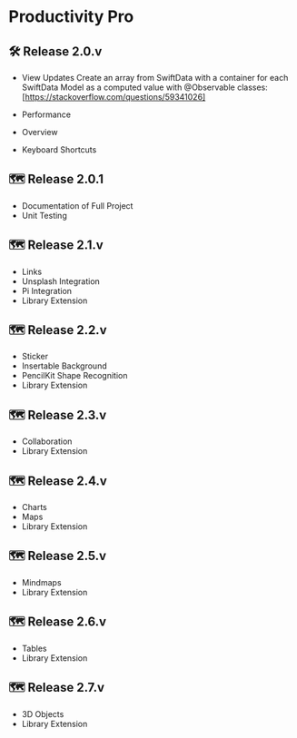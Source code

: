 # Productivity Pro

## 🛠️ Release 2.0.v
- View Updates 
    Create an array from SwiftData with a container for each SwiftData Model as a computed value with @Observable classes:
    [https://stackoverflow.com/questions/59341026]
    
- Performance 
- Overview
- Keyboard Shortcuts 

## 🗺️ Release 2.0.1
- Documentation of Full Project
- Unit Testing

## 🗺️ Release 2.1.v
- Links 
- Unsplash Integration 
- Pi Integration
- Library Extension

## 🗺️ Release 2.2.v
- Sticker
- Insertable Background
- PencilKit Shape Recognition
- Library Extension

## 🗺️ Release 2.3.v
- Collaboration
- Library Extension

## 🗺️ Release 2.4.v
- Charts
- Maps
- Library Extension

## 🗺️ Release 2.5.v
- Mindmaps
- Library Extension

## 🗺️ Release 2.6.v
- Tables
- Library Extension

## 🗺️ Release 2.7.v
- 3D Objects 
- Library Extension
